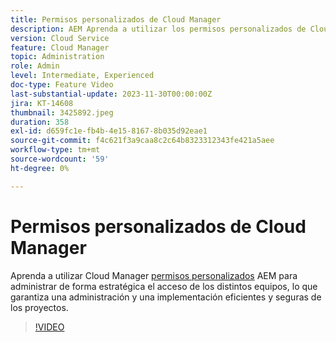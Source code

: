```yaml
---
title: Permisos personalizados de Cloud Manager
description: AEM Aprenda a utilizar los permisos personalizados de Cloud Manager en la administración de proyectos para administrar de forma estratégica el acceso para diferentes equipos, lo que garantiza una administración e implementación de proyectos eficientes y seguras.
version: Cloud Service
feature: Cloud Manager
topic: Administration
role: Admin
level: Intermediate, Experienced
doc-type: Feature Video
last-substantial-update: 2023-11-30T00:00:00Z
jira: KT-14608
thumbnail: 3425892.jpeg
duration: 358
exl-id: d659fc1e-fb4b-4e15-8167-8b035d92eae1
source-git-commit: f4c621f3a9caa8c2c64b8323312343fe421a5aee
workflow-type: tm+mt
source-wordcount: '59'
ht-degree: 0%

---
```


# Permisos personalizados de Cloud Manager

Aprenda a utilizar Cloud Manager [permisos personalizados](https://experienceleague.adobe.com/docs/experience-manager-cloud-manager/content/requirements/custom-permissions.html) AEM para administrar de forma estratégica el acceso de los distintos equipos, lo que garantiza una administración y una implementación eficientes y seguras de los proyectos.

>[!VIDEO](https://video.tv.adobe.com/v/3425892/?learn=on)
